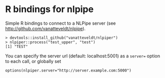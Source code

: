 # R bindings for nlpipe

Simple R bindings to connect to a NLPipe server (see http://github.com/vanatteveldt/nlpipe).

```{r}
> devtools::install_github("vanatteveldt/nlpiper")
> nlpiper::process("test_upper", "test")
[1] "TEST"
```

You can specify the server url (default: localhost:5001) as a `server=` option to each call, or globally set

```{r}
options(nlpiper.server="http://server.example.com:5000")
```
